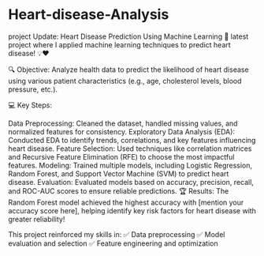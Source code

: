 # Heart-disease-Analysis
project Update: Heart Disease Prediction Using Machine Learning 🚀
 latest project where I applied machine learning techniques to predict heart disease! 💡❤️

🔍 Objective: Analyze health data to predict the likelihood of heart disease using various patient characteristics (e.g., age, cholesterol levels, blood pressure, etc.).

💻 Key Steps:

Data Preprocessing: Cleaned the dataset, handled missing values, and normalized features for consistency.
Exploratory Data Analysis (EDA): Conducted EDA to identify trends, correlations, and key features influencing heart disease.
Feature Selection: Used techniques like correlation matrices and Recursive Feature Elimination (RFE) to choose the most impactful features.
Modeling: Trained multiple models, including Logistic Regression, Random Forest, and Support Vector Machine (SVM) to predict heart disease.
Evaluation: Evaluated models based on accuracy, precision, recall, and ROC-AUC scores to ensure reliable predictions.
🏆 Results: The Random Forest model achieved the highest accuracy with [mention your accuracy score here], helping identify key risk factors for heart disease with greater reliability!

This project reinforced my skills in: ✅ Data preprocessing ✅ Model evaluation and selection ✅ Feature engineering and optimization

